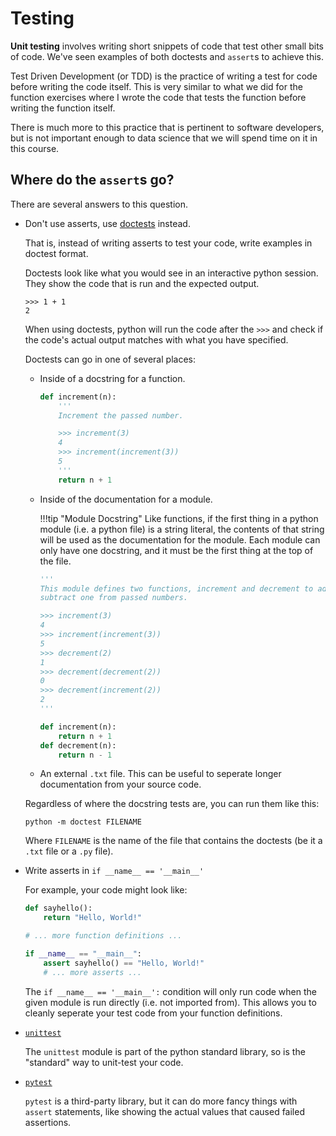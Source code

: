 # Testing

**Unit testing** involves writing short snippets of code that test other small
bits of code. We've seen examples of both doctests and `assert`s to achieve
this.

Test Driven Development (or TDD) is the practice of writing a test for code
before writing the code itself. This is very similar to what we did for the
function exercises where I wrote the code that tests the function before writing
the function itself.

There is much more to this practice that is pertinent to software developers,
but is not important enough to data science that we will spend time on it in
this course.

## Where do the `assert`s go?

There are several answers to this question.

- Don't use asserts, use
  [doctests](https://docs.python.org/3/library/doctest.html) instead.

    That is, instead of writing asserts to test your code, write examples in
    doctest format.

    Doctests look like what you would see in an interactive python session. They
    show the code that is run and the expected output.

    ```
    >>> 1 + 1
    2
    ```

    When using doctests, python will run the code after the `>>>` and check if
    the code's actual output matches with what you have specified.

    Doctests can go in one of several places:

    - Inside of a docstring for a function.

        ```python
        def increment(n):
            '''
            Increment the passed number.

            >>> increment(3)
            4
            >>> increment(increment(3))
            5
            '''
            return n + 1
        ```

    - Inside of the documentation for a module.

        !!!tip "Module Docstring"
            Like functions, if the first thing in a python module (i.e. a python
            file) is a string literal, the contents of that string will be used
            as the documentation for the module. Each module can only have one
            docstring, and it must be the first thing at the top of the file.

        ```python
        '''
        This module defines two functions, increment and decrement to add and
        subtract one from passed numbers.

        >>> increment(3)
        4
        >>> increment(increment(3))
        5
        >>> decrement(2)
        1
        >>> decrement(decrement(2))
        0
        >>> decrement(increment(2))
        2
        '''

        def increment(n):
            return n + 1
        def decrement(n):
            return n - 1
        ```

    - An external `.txt` file. This can be useful to seperate longer
      documentation from your source code.

    Regardless of where the docstring tests are, you can run them like this:

    ```
    python -m doctest FILENAME
    ```

    Where `FILENAME` is the name of the file that contains the doctests (be it a
    `.txt` file or a `.py` file).

- Write asserts in `if __name__ == '__main__'`

    For example, your code might look like:

    ```python
    def sayhello():
        return "Hello, World!"

    # ... more function definitions ...

    if __name__ == "__main__":
        assert sayhello() == "Hello, World!"
        # ... more asserts ...
    ```

    The `if __name__ == '__main__':` condition will only run code when the given
    module is run directly (i.e. not imported from). This allows you to cleanly
    seperate your test code from your function definitions.

- [`unittest`](https://docs.python.org/3/library/unittest.html)

    The `unittest` module is part of the python standard library, so is the
    "standard" way to unit-test your code.

- [`pytest`](https://docs.pytest.org/en/latest/)

    `pytest` is a third-party library, but it can do more fancy things with
    `assert` statements, like showing the actual values that caused failed
    assertions.
